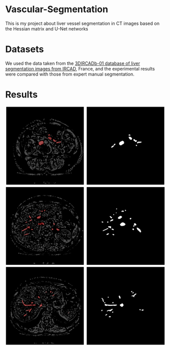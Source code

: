 # Vascular-Segmentation
This is my project about liver vessel segmentation in CT images based on the Hessian matrix and U-Net networks

# Datasets
We used the data taken from the [3DIRCADb-01 database of liver segmentation images from IRCAD](https://www.ircad.fr/research/data-sets/liver-segmentation-3d-ircadb-01/), France, and the experimental results were compared with those from expert manual segmentation.

# Results
![result1](Figures/1.png "")
![result2](Figures/2.png "")
![result3](Figures/3.png "")
